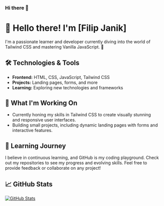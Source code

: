 ### Hi there 👋

<!--
**filipjanik00/filipjanik00** is a ✨ _special_ ✨ repository because its `README.md` (this file) appears on your GitHub profile.

Here are some ideas to get you started:

- 🔭 I’m currently working on ...
- 🌱 I’m currently learning ...
- 👯 I’m looking to collaborate on ...
- 🤔 I’m looking for help with ...
- 💬 Ask me about ...
- 📫 How to reach me: ...
- 😄 Pronouns: ...
- ⚡ Fun fact: ...
-->


# 👋 Hello there! I'm [Filip Janik]

I'm a passionate learner and developer currently diving into the world of Tailwind CSS and mastering Vanilla JavaScript. 🚀

## 🛠️ Technologies & Tools

- **Frontend:** HTML, CSS, JavaScript, Tailwind CSS
- **Projects:** Landing pages, forms, and more
- **Learning:** Exploring new technologies and frameworks

## 🚀 What I'm Working On

- Currently honing my skills in Tailwind CSS to create visually stunning and responsive user interfaces.
- Building small projects, including dynamic landing pages with forms and interactive features.

## 🌱 Learning Journey

I believe in continuous learning, and GitHub is my coding playground. Check out my repositories to see my progress and evolving skills. Feel free to provide feedback or collaborate on any project!

## 📈 GitHub Stats

[![GitHub Stats](https://github-readme-stats.vercel.app/api?username=your-username&show_icons=true&hide=issues&theme=radical)](https://github.com/your-username)
